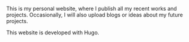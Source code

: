 This is my personal website, where I publish all my recent works and projects. Occasionally, I will also upload blogs or ideas about my future projects. 

This website is developed with Hugo.

